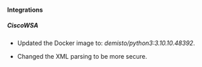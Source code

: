 
#### Integrations
##### CiscoWSA
- Updated the Docker image to: *demisto/python3:3.10.10.48392*.

- Changed the XML parsing to be more secure.
